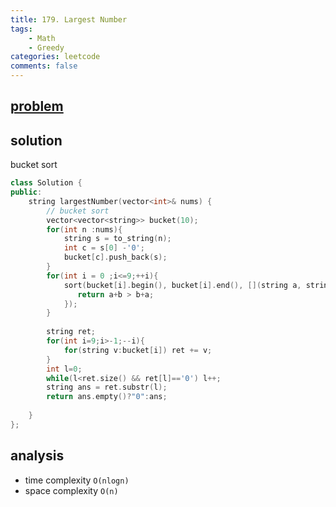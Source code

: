 ```yaml
---
title: 179. Largest Number
tags:  
    - Math
    - Greedy
categories: leetcode
comments: false
---
```


## [problem](https://leetcode.com/problems/largest-number/)
## solution
bucket sort
```c++
class Solution {
public:
    string largestNumber(vector<int>& nums) {
        // bucket sort
        vector<vector<string>> bucket(10);
        for(int n :nums){
            string s = to_string(n);
            int c = s[0] -'0';
            bucket[c].push_back(s);
        }
        for(int i = 0 ;i<=9;++i){
            sort(bucket[i].begin(), bucket[i].end(), [](string a, string b){
               return a+b > b+a; 
            });
        }
        
        string ret;
        for(int i=9;i>-1;--i){
            for(string v:bucket[i]) ret += v;
        }
        int l=0;
        while(l<ret.size() && ret[l]=='0') l++;
        string ans = ret.substr(l);
        return ans.empty()?"0":ans;
        
    }
};
```
## analysis
- time complexity `O(nlogn)`
- space complexity `O(n)`
